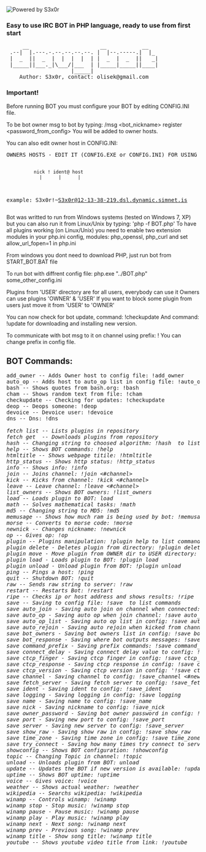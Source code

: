 ![Powered by S3x0r](http://minionki.com.pl/powered.png)
### Easy to use IRC BOT in PHP language, ready to use from first start

<dl>
<pre>
     __                      __           __
 .--|  |.---.-.--.--.--.--. |  |--.-----.|  |_
 |  _  ||  _  |  |  |  |  | |  _  |  _  ||   _|
 |_____||___._|\___/|___  | |_____|_____||____|
                    |_____|
    Author: S3x0r, contact: olisek@gmail.com
</pre>
</dl>

### Important!
Before running BOT you must configure your BOT by editing CONFIG.INI file.

To be bot owner msg to bot by typing: /msg <bot_nickname> register <password_from_config>
You will be added to owner hosts.

You can also edit owner host in CONFIG.INI:

<dl>
<pre>
OWNERS HOSTS - EDIT IT (CONFIG.EXE or CONFIG.INI) FOR USING BOT COMMANDS!

              nick ! ident@ host
                |      |      |
example: S3x0r!~S3x0r@12-13-38-219.dsl.dynamic.simnet.is
</pre>
</dl>

Bot was writted to run from Windows systems (tested on Windows 7, XP)
but you can also run it from Linux/Unix by typing: 'php -f BOT.php'
To have all plugins working (on Linux/Unix) you need to enable
two extension modules in your php.ini config, modules: php_openssl, php_curl
and set allow_url_fopen=1 in php.ini

From windows you dont need to download PHP, just run bot from START_BOT.BAT file

To run bot with diffrent config file: php.exe "../BOT.php" some_other_config.ini

Plugins from 'USER' directory are for all users, everybody can use it
Owners can use plugins 'OWNER' & 'USER'
If you want to block some plugin from users just move it from 'USER' to 'OWNER'

You can now check for bot update, command: !checkupdate
And command: !update for downloading and installing new version.

To communicate with bot msg to it on channel using prefix: !<command>
You can change prefix in config file.

## BOT Commands:
<dl>
<pre>
add_owner -- Adds Owner host to config file: !add_owner <nick!ident@hostname>
auto_op -- Adds host to auto_op list in config file: !auto_op <nick!ident@hostname>
bash -- Shows quotes from bash.org: !bash
cham -- Shows random text from file: !cham <nick>
checkupdate -- Checking for updates: !checkupdate
deop -- Deops someone: !deop <nick>
devoice -- Devoice user: !devoice <nick>
dns -- Dns: !dns <address>
fetch list -- Lists plugins in repository
fetch get <plugin> -- Downloads plugins from repository
hash -- Changing string to choosed algorithm: !hash <help> to list algorithms
help -- Shows BOT commands: !help
htmltitle -- Shows webpage titile: !htmltitle <http://address>
http_status -- Shows http status: !http_status <number>
info -- Shows info: !info
join -- Joins channel: !join <#channel>
kick -- Kicks from channel: !kick <#channel> <who>
leave -- Leave channel: !leave <#channel>
list_owners -- Shows BOT owners: !list_owners
load -- Loads plugin to BOT: load <plugin_name>
math -- Solves mathematical tasks: !math <eg. 8*8+6>
md5 -- Changing string to MD5: !md5 <string>
memusage -- Shows how much ram is being used by bot: !memusage
morse -- Converts to morse code: !morse <text>
newnick -- Changes nickname: !newnick <new_nick>
op -- Gives op: !op <nick>
plugin -- Plugins manipulation: !plugin help to list commands
plugin delete - Deletes plugin from directory: !plugin delete <plugin_name>
plugin move - Move plugin from OWNER dir to USER directory: !plugin move <plugin_name>
plugin load - Loads plugin to BOT: !plugin load <plugin_name>
plugin unload - Unload plugin from BOT: !plugin unload <plugin_name>
ping -- Pings a host: !ping <host>
quit -- Shutdown BOT: !quit
raw -- Sends raw string to server: !raw <string>
restart -- Restarts Bot: !restart
ripe -- Checks ip or host address and shows results: !ripe <ip or host>
save -- Saving to config file: !save <help> to list commands
save auto_join - Saving auto join on channel when connected: !save auto_join <yes/no>
save auto_op - Saving auto op when join channel: !save auto_op <yes/no>
save auto_op_list - Saving auto op list in config: !save auto_op_list <nick!ident@host, ...>
save auto_rejoin - Saving auto rejoin when kicked from channel: !save auto_rejoin <yes/no>
save bot_owners - Saving bot owners list in config: !save bot_owners <nick!ident@host, ...>
save bot_response - Saving where bot outputs messages: !save bot_response <channel/notice/priv>
save command_prefix - Saving prefix commands: !save command_prefix <new_prefix>
save connect_delay - Saving connect delay value to config: !save connect_delay <value>
save ctcp_finger - Saving ctcp finger in config: !save ctcp_finger <string>
save ctcp_response - Saving ctcp response in config: !save ctcp_response <yes/no>
save ctcp_version - Saving ctcp version in config: '!save ctcp_version <string>
save channel - Saving channel to config: !save_channel <#new_channel>
save fetch_server - Saving fetch server to config: !save_fetch_server <new_server>
save ident - Saving ident to config: !save_ident <new_ident>
save logging - Saving logging in config: !save logging <yes/no>
save name - Saving name to config: !save_name <new_name>
save nick - Saving nickname to config: !save_nick <new_nick>
save owner_password - Saving bot owner password in config: !save owner_password <password>
save port - Saving new port to config: !save_port <new_port>
save server - Saving new server to config: !save_server <new_server>
save show_raw - Saving show raw in config: !save show_raw <yes/no>
save time_zone - Saving time zone in config: !save time_zone <eg. Europe/Warsaw>
save try_connect - Saving how many times try connect to server: !save try_connect <value>
showconfig -- Shows BOT configuration: !showconfig
topic -- Changing Topic in channel: !topic <new_topic>
unload -- Unloads plugin from BOT: unload <plugin_name>
update -- Updates the BOT if new version is available: !update
uptime -- Shows BOT uptime: !uptime
voice -- Gives voice: !voice <nick>
weather -- Shows actual weather: !weather <city>
wikipedia -- Searchs wikipedia: !wikipedia <lang> <string>
winamp -- Controls winamp: !winamp <help>
winamp stop - Stop music: !winamp stop
winamp pause - Pause music: !winamp pause
winamp play - Play music: !winamp play
winamp next - Next song: !winamp next
winamp prev - Previous song: !winamp prev
winamp title - Show song title: !winamp title
youtube -- Shows youtube video title from link: !youtube <link>
</pre>
</dl>